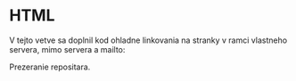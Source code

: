 # HTML 
V tejto vetve sa doplnil kod ohladne linkovania na stranky v ramci vlastneho servera, mimo servera a mailto: 

Prezeranie repositara. 
